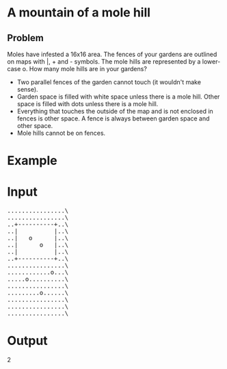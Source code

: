 # A mountain of a mole hill

## Problem

Moles have infested a 16x16 area.
The fences of your gardens are outlined on maps with |, + and - symbols.
The mole hills are represented by a lower-case o.
How many mole hills are in your gardens?

- Two parallel fences of the garden cannot touch (it wouldn't make sense).
- Garden space is filled with white space unless there is a mole hill. Other space is filled with dots unless there is a mole hill.
- Everything that touches the outside of the map and is not enclosed in fences is other space. A fence is always between garden space and other space.
- Mole hills cannot be on fences.

# Example

# Input
<pre>
................\
................\
..+----------+..\
..|          |..\
..|   o      |..\
..|      o   |..\
..|          |..\
..+----------+..\
................\
............o...\
.....o..........\
................\
.........o......\
................\
................\
................\
</pre>

# Output
2
